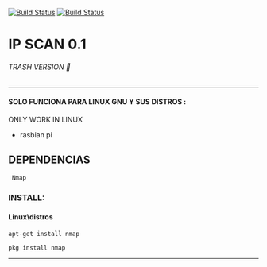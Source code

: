[![Build Status](https://img.shields.io/badge/Version-0.1--Trash-red)]()
[![Build Status](https://img.shields.io/badge/Systema---Linux-Blue?logo=linux)]()





# IP SCAN 0.1 
###### TRASH VERSION :shit:
______________________________________




####   SOLO FUNCIONA PARA LINUX GNU Y SUS DISTROS :
ONLY WORK IN LINUX

* rasbian pi

## DEPENDENCIAS
```
 Nmap
 ```
 ###   INSTALL: 
 
 #### Linux\distros
 ```
 apt-get install nmap
 ```
 ```
 pkg install nmap
 ```
 ----------------------------------------------




